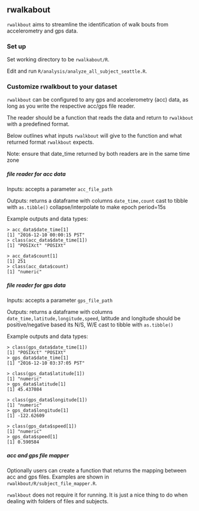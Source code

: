 ## rwalkabout
`rwalkbout` aims to streamline the identification of walk bouts from accelerometry and gps data.

### Set up
Set working directory to be `rwalkabout/R`.

Edit and run `R/analysis/analyze_all_subject_seattle.R`.

### Customize rwalkbout to your dataset
`rwalkbout` can be configured to any gps and accelerometry (acc) data, as long as you write the respective acc/gps file reader. 

The reader should be a function that reads the data and return to `rwalkbout` with a predefined format.

Below outlines what inputs `rwalkbout` will give to the function and what returned format `rwalkbout` expects.

Note: ensure that date_time returned by both readers are in the same time zone

##### file reader for acc data
Inputs:
accepts a parameter `acc_file_path`

Outputs:
returns a dataframe with columns `date_time,count`
cast to tibble with `as.tibble()`
collapse/interpolate to make epoch period=15s

Example outputs and data types:

``` output data types
> acc_data$date_time[1]
[1] "2016-12-10 00:00:15 PST"
> class(acc_data$date_time[1])
[1] "POSIXct" "POSIXt" 

> acc_data$count[1]
[1] 251
> class(acc_data$count)
[1] "numeric"
```

##### file reader for gps data
Inputs:
accepts a parameter `gps_file_path`

Outputs:
returns a dataframe with columns `date_time,latitude,longitude,speed`, latitude and longitude should be positive/negative based its N/S, W/E
cast to tibble with `as.tibble()`

Example outputs and data types:
```data type
> class(gps_data$date_time[1])
[1] "POSIXct" "POSIXt" 
> gps_data$date_time[1]
[1] "2016-12-10 03:37:05 PST"

> class(gps_data$latitude[1])
[1] "numeric"
> gps_data$latitude[1]
[1] 45.437084

> class(gps_data$longitude[1])
[1] "numeric"
> gps_data$longitude[1]
[1] -122.62609

> class(gps_data$speed[1])
[1] "numeric"
> gps_data$speed[1]
[1] 0.590584
```

##### acc and gps file mapper
Optionally users can create a function that returns the mapping between acc and gps files. Examples are shown in `rwalkbout/R/subject_file_mapper.R`.

`rwalkbout` does not require it for running. It is just a nice thing to do when dealing with folders of files and subjects.